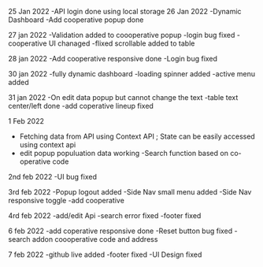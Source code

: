 25 Jan 2022
  -API login done using local storage
26 Jan 2022
  -Dynamic Dashboard 
  -Add cooperative popup done

27 jan 2022
  -Validation added to coooperative popup
  -login bug fixed
  -cooperative UI chanaged
  -flixed scrollable added to table

28 jan 2022
 -Add cooperative responsive done
 -Login bug fixed

30 jan 2022
 -fully dynamic dashboard 
 -loading spinner added 
 -active menu added

 31 jan 2022
 -On edit data popup but cannot change the text
 -table text center/left done
 -add coperative lineup fixed

 1 Feb 2022
 - Fetching data from API using Context API ; State can be easily accessed using context api
 - edit popup populuation data working
 -Search function based on co-operative code


 2nd feb 2022
 -UI bug fixed

3rd feb 2022 
-Popup logout added 
-Side Nav small menu added 
-Side Nav responsive toggle 
-add cooperative

4rd feb 2022
-add/edit Api
-search error fixed
-footer fixed

6 feb 2022
-add coperative responsive done
-Reset button bug fixed
-search addon coooperative code and address

7 feb 2022
-github live added
-footer fixed 
-UI Design fixed